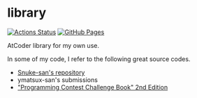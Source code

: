 # library

[![Actions Status](https://github.com/kazunetakahashi/library/workflows/verify/badge.svg)](https://github.com/kazunetakahashi/library/actions) [![GitHub Pages](https://img.shields.io/static/v1?label=GitHub+Pages&message=+&color=brightgreen&logo=github)](https://kazunetakahashi.github.io/library/)

AtCoder library for my own use.

In some of my code, I refer to the following great source codes.

- [Snuke-san's repository](https://github.com/atcoder-live/library)
- ymatsux-san's submissions
- ["Programming Contest Challenge Book" 2nd Edition](https://amzn.to/2CsUBuU)
